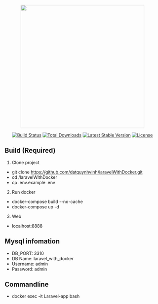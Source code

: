 <p align="center"><a href="https://laravel.com" target="_blank"><img src="https://raw.githubusercontent.com/laravel/art/master/logo-lockup/5%20SVG/2%20CMYK/1%20Full%20Color/laravel-logolockup-cmyk-red.svg" width="400"></a></p>

<p align="center">
<a href="https://travis-ci.org/laravel/framework"><img src="https://travis-ci.org/laravel/framework.svg" alt="Build Status"></a>
<a href="https://packagist.org/packages/laravel/framework"><img src="https://img.shields.io/packagist/dt/laravel/framework" alt="Total Downloads"></a>
<a href="https://packagist.org/packages/laravel/framework"><img src="https://img.shields.io/packagist/v/laravel/framework" alt="Latest Stable Version"></a>
<a href="https://packagist.org/packages/laravel/framework"><img src="https://img.shields.io/packagist/l/laravel/framework" alt="License"></a>
</p>

## Build (Required)
1. Clone project
- git clone https://github.com/datquynhvinh/laravelWithDocker.git
- cd /laravelWithDocker
- cp .env.example .env

2. Run docker
- docker-compose build --no-cache
- docker-compose up -d

3. Web
- localhost:8888

## Mysql infomation
- DB_PORT: 3310
- DB Name: laravel_with_docker
- Username: admin
- Password: admin

## Commandline
- docker exec -it Laravel-app bash
